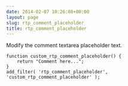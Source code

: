 ```yaml
---
date: 2014-02-07 10:26:08+00:00
layout: page
slug: rtp_comment_placeholder
title: rtp_comment_placeholder
---
```


Modify the comment textarea placeholder text.

    
    function custom_rtp_comment_placeholder() {
        return "Comment here...";
    }
    add_filter( 'rtp_comment_placeholder', 'custom_rtp_comment_placeholder' );
